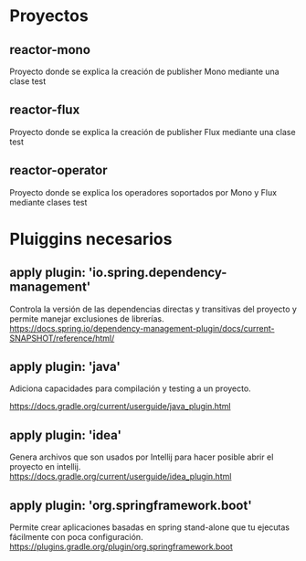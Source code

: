 # Proyectos

## reactor-mono
Proyecto donde se explica la creación de publisher Mono mediante una clase test

## reactor-flux
Proyecto donde se explica la creación de publisher Flux mediante una clase test

## reactor-operator
Proyecto donde se explica los operadores soportados por Mono y Flux mediante clases test


# Pluiggins necesarios

  ## apply plugin: 'io.spring.dependency-management'
  Controla la versión de las dependencias directas y transitivas del proyecto y permite manejar exclusiones de 
  librerías.
  https://docs.spring.io/dependency-management-plugin/docs/current-SNAPSHOT/reference/html/
  

  ## apply plugin: 'java'
  Adiciona capacidades para compilación y testing a un proyecto.
  
  https://docs.gradle.org/current/userguide/java_plugin.html
  

  ## apply plugin: 'idea'
  Genera archivos que son usados por Intellij para hacer posible abrir el proyecto en intellij.
  https://docs.gradle.org/current/userguide/idea_plugin.html
  
  ## apply plugin: 'org.springframework.boot'
  Permite crear aplicaciones basadas en spring stand-alone que tu ejecutas fácilmente con poca configuración.
  https://plugins.gradle.org/plugin/org.springframework.boot


  
